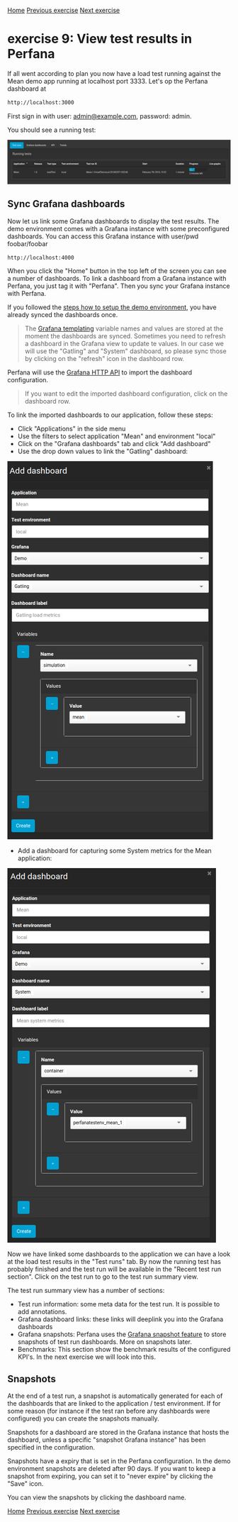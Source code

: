 [Home](index.md) 
[Previous exercise](exercise-8.md) 
[Next exercise](exercise-10.md)  

# exercise 9: View test results in Perfana 

If all went according to plan you now have a load test running against the Mean demo app running at localhost port 3333. Let's op the Perfana dashboard at

```xml
http://localhost:3000
```  

First sign in with user: admin@example.com, password: admin.

You should see a running test:


![Running tests](assets/images/running-tests-1.png)

## Sync Grafana dashboards
Now let us link some Grafana dashboards to display the test results. The demo environment comes with a Grafana instance with some preconfigured dashboards. You can access this Grafana instance with user/pwd foobar/foobar

```
http://localhost:4000 
```
When you click the "Home" button in the top left of the screen you can see a number of dashboards. To link a dashboard from a Grafana instance with Perfana, you just tag it with "Perfana". Then you sync your Grafana instance with Perfana.   

If you followed the [steps how to setup the demo environment](https://github.com/perfana/perfana-test-env/blob/master/README.md), you have already synced the dashboards once.

> The [Grafana templating](http://docs.grafana.org/reference/templating/) variable names and values are stored at the moment the dashboards are synced. Sometimes you need to refresh a dashboard in the Grafana view to update te values. In our case we will use the "Gatling" and "System" dashboard, so please sync those by clicking on the "refresh" icon in the dashboard row.   

Perfana will use the [Grafana HTTP API](http://docs.grafana.org/http_api/) to import the dashboard configuration. 

> If you want to edit the imported dashboard configuration, click on the dashboard row.

To link the imported dashboards to our application, follow these steps:

* Click "Applications" in the side menu
* Use the filters to select application "Mean" and environment "local"
* Click on the "Grafana dashboards" tab and click "Add dashboard"
* Use the drop down values to link the "Gatling" dashboard:

![dashboard-gatling](assets/images/add-dashboard-gatling.png)


* Add a dashboard for capturing some System metrics for the Mean application:

![dashboard-gatling](assets/images/add-dashboard-system.png)

Now we have linked some dashboards to the application we can have a look at the load test results in the "Test runs" tab. By now the running test has probably finished and the test run will be available in the "Recent test run section". Click on the test run to go to the test run summary view.

The test run summary view has a number of sections:

* Test run information: some meta data for the test run. It is possible to add annotations.
* Grafana dashboard links: these links will deeplink you into the Grafana dashboards
* Grafana snapshots: Perfana uses the [Grafana snapshot feature](http://docs.grafana.org/reference/sharing/#dashboard-snapshot) to store snapshots of test run dashboards. More on snapshots later. 
* Benchmarks: This section show the benchmark results of the configured KPI's. In the next exercise we will look into this. 
  
## Snapshots

At the end of a test run, a snapshot is automatically generated for each of the dashboards that are linked to the application / test environment. If for some reason (for instance if the test ran before any dashboards were configured) you can create the snapshots manually.
  
Snapshots for a dashboard are stored in the Grafana instance that hosts the dashboard, unless a specific "snapshot Grafana instance" has been specified in the configuration.

Snapshots have a expiry that is set in the Perfana configuration. In the demo environment snapshots are deleted after 90 days. If you want to keep a snapshot from expiring, you can set it to "never expire" by clicking the "Save" icon.

You can view the snapshots by clicking the dashboard name.   

[Home](index.md) 
[Previous exercise](exercise-8.md) 
[Next exercise](exercise-10.md)  


  
